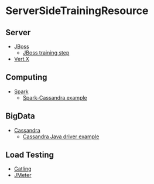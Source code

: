 ServerSideTrainingResource
==========================

Server
---
* [JBoss](http://www.jboss.org/)
  * [JBoss training step](https://github.com/pompomgood/ServerSideTrainingResource/blob/master/jboss/jboss.md)
* [Vert.X](http://vertx.io/)

Computing
---
* [Spark](https://spark.apache.org/)
  * [Spark-Cassandra example](https://github.com/pompomgood/SparkCassandraSample)

BigData
----
* [Cassandra](http://cassandra.apache.org/)
  * [Cassandra Java driver example](https://github.com/pompomgood/CassandraDataxstaxDriverExample)

Load Testing
----
* [Gatling](http://gatling.io/)
* [JMeter](http://jmeter.apache.org/)
